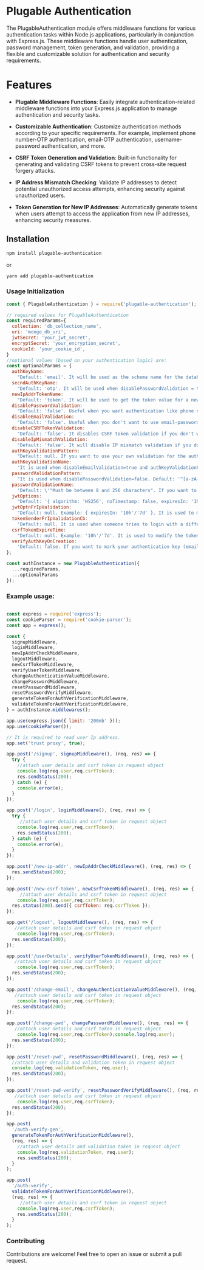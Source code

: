 # Plugable Authentication
The PlugableAuthentication module offers middleware functions for various authentication tasks within Node.js applications, particularly in conjunction with Express.js. These middleware functions handle user authentication, password management, token generation, and validation, providing a flexible and customizable solution for authentication and security requirements.

# Features
- **Plugable Middleware Functions**: Easily integrate authentication-related middleware functions into your Express.js application to manage authentication and security tasks.

- **Customizable Authentication**: Customize authentication methods according to your specific requirements. For example, implement phone number-OTP authentication, email-OTP authentication, username-password authentication, and more.

- **CSRF Token Generation and Validation**: Built-in functionality for generating and validating CSRF tokens to prevent cross-site request forgery attacks.

- **IP Address Mismatch Checking**: Validate IP addresses to detect potential unauthorized access attempts, enhancing security against unauthorized users.

- **Token Generation for New IP Addresses**: Automatically generate tokens when users attempt to access the application from new IP addresses, enhancing security measures.

## Installation
```bash
npm install plugable-authentication
```
or
```bash
yarn add plugable-authentication
```

### Usage Initialization
```javascript
const { PlugableAuthentication } = require('plugable-authentication');

// required values for PlugableAuthentication
const requiredParams={
  collection: 'db_collection_name',
  uri: 'mongo_db_uri',
  jwtSecret: 'your_jwt_secret',
  encryptSecret: 'your_encryption_secret',
  cookieId: 'your_cookie_id',
}
//optional values (based on your authentication logic) are:
const optionalParams = {
  authKeyName:
    "Default: 'email'. It will be used as the schema name for the database. The package will also search for this key name in the req.body during login and signup.",
  secndAuthKeyName:
    "Default: 'otp'. It will be used when disablePasswordValidation = true. The package will search for this key name in the req.body during login and signup.",
  newIpAddrTokenName:
    "Default: 'token'. It will be used to get the token value for a new IP address.",
  disablePasswordValidation:
    "Default: 'false'. Useful when you want authentication like phone number and OTP. In this case, password validation is not required.",
  disableEmailValidation:
    "Default: 'false'. Useful when you don't want to use email-password based authentication, rather you want something like username and password.",
  disableCSRFTokenValidation:
    "Default: 'false'. It disables CSRF token validation if you don't want to use this feature.",
  disableIpMismatchValidation:
    "Default: 'false'. It will disable IP mismatch validation if you don't want to use this feature.",
  authKeyValidationPattern:
    "Default: null. If you want to use your own validation for the authentication value email, then write your own validation logic like this: '^[a-zA-Z0-9]+_[a-zA-Z0-9]+$'. If you want this feature, make sure disableEmailValidation=true.",
  authKeyValidationName:
    'It is used when disableEmailValidation=true and authKeyValidationPattern != null. Default: \'"Must be valid characters"\'. If you want to write your custom message, please change it.',
  passwordValidationPattern:
    "It is used when disablePasswordValidation=false. Default: '^[a-zA-Z0-9@$!%*?&^#~_+-]{8,256}$. If you want to write your custom validation logic, please change it.",
  passwordValidationName:
    'Default: \'"Must be between 8 and 256 characters". If you want to write your custom message, please change it.',
  jwtOptions:
    "Default: '{ algorithm: 'HS256', noTimestamp: false, expiresIn: '1h', notBefore: '0s' }'. Change as per your need.",
  jwtOptnFrIpValidation:
    "Default: null. Example: { expiresIn: '10h'/'7d' }. It is used to modify the token generated during IP address mismatch. Only allowed key is expiresIn. By default, the token expires in 1 day.",
  tokenSenderFrIpValidationCb:
    'Default: null. It is used when someone tries to login with a different IP address and IP mismatch validation is enabled. Then this function will be called with token and user details. Function format is like this: (shortToken: string, user: { email: string, id: string, refreshToken: string, csrfToken: string, metadata?: object, password?: string, browser: string, ipAddr: string }) => Promise<void>.',
  csrfTokenExpireTime:
    "Default: null. Example: '10h'/'7d'. It is used to modify the token expires time. By default, the token expires in 1 day.",
  verifyAuthKeyOnCreation:
    'Default: false. If you want to mark your authentication key (email) as verified on creation, set as true.',
};

const authInstance = new PlugableAuthentication({
  ...requiredParams,
  ...optionalParams
});
```
### Example usage:
``` javascript

const express = require('express');
const cookieParser = require('cookie-parser');
const app = express();

const {
  signupMiddleware,
  loginMiddleware,
  newIpAddrCheckMiddleware,
  logoutMiddleware,
  newCsrfTokenMiddleware,
  verifyUserTokenMiddleware,
  changeAuthenticationValueMiddleware,
  changePasswordMiddleware,
  resetPasswordMiddleware,
  resetPasswordVerifyMiddleware,
  generateTokenForAuthVerificationMiddleware,
  validateTokenForAuthVerificationMiddleware,
} = authInstance.middlewares();

app.use(express.json({ limit: '200mb' }));
app.use(cookieParser());

// It is required to read user Ip address.
app.set('trust proxy', true);

app.post('/signup', signupMiddleware(), (req, res) => {
  try {
    //attach user details and csrf token in request object
    console.log(req.user,req.csrfToken);
    res.sendStatus(200);
  } catch (e) {
    console.error(e);
  }
});

app.post('/login', loginMiddleware(), (req, res) => {
  try {
     //attach user details and csrf token in request object
    console.log(req.user,req.csrfToken);
    res.sendStatus(200);
  } catch (e) {
    console.error(e);
  }
});

app.post('/new-ip-addr', newIpAddrCheckMiddleware(), (req, res) => {
  res.sendStatus(200);
});

app.post('/new-csrf-token', newCsrfTokenMiddleware(), (req, res) => {
     //attach user details and csrf token in request object
    console.log(req.user,req.csrfToken);
  res.status(200).send({ csrfToken: req.csrfToken });
});

app.get('/logout', logoutMiddleware(), (req, res) => {
   //attach user details and csrf token in request object
    console.log(req.user,req.csrfToken);
  res.sendStatus(200);
});

app.post('/userDetails', verifyUserTokenMiddleware(), (req, res) => {
   //attach user details and csrf token in request object
    console.log(req.user,req.csrfToken);
  res.sendStatus(200);
});

app.post('/change-email', changeAuthenticationValueMiddleware(), (req, res) => {
   //attach user details and csrf token in request object
    console.log(req.user,req.csrfToken);
  res.sendStatus(200);
});

app.post('/change-pwd', changePasswordMiddleware(), (req, res) => {
   //attach user details and csrf token in request object
    console.log(req.user,req.csrfToken);console.log(req.user);
  res.sendStatus(200);
});

app.post('/reset-pwd', resetPasswordMiddleware(), (req, res) => {
  //attach user details and validation token in request object
  console.log(req.validationToken, req.user);
  res.sendStatus(200);
});

app.post('/reset-pwd-verify', resetPasswordVerifyMiddleware(), (req, res) => {
   //attach user details and csrf token in request object
    console.log(req.user,req.csrfToken);
  res.sendStatus(200);
});

app.post(
  '/auth-verify-gen',
  generateTokenForAuthVerificationMiddleware(),
  (req, res) => {
    //attach user details and validation token in request object
    console.log(req.validationToken, req.user);
    res.sendStatus(200);
  }
);

app.post(
  '/auth-verify',
  validateTokenForAuthVerificationMiddleware(),
  (req, res) => {
     //attach user details and csrf token in request object
    console.log(req.user,req.csrfToken);
    res.sendStatus(200);
  }
);


```


### Contributing
Contributions are welcome! Feel free to open an issue or submit a pull request.